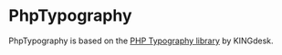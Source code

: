 PhpTypography
==============

PhpTypography is based on the [PHP Typography library](http://kingdesk.com/projects/php-tyography/) by KINGdesk.
